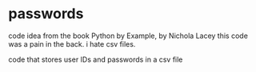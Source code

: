 # passwords 
code idea from the book Python by Example, by Nichola Lacey
this code was a pain in the back. i hate csv files. 

code that stores user IDs and passwords in a csv file
